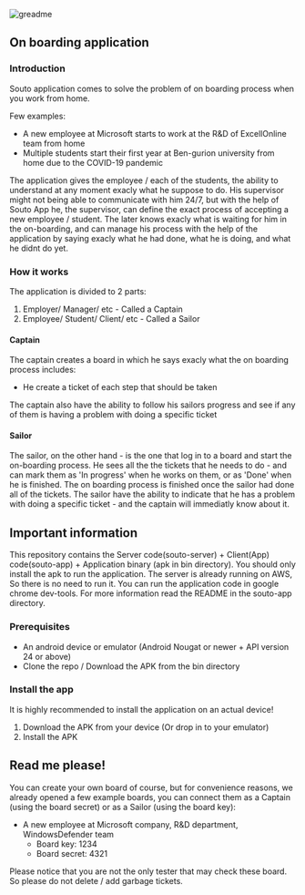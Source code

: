 ![greadme](https://user-images.githubusercontent.com/10087174/99705315-3d830f80-2aa2-11eb-9c80-27ffe8f89479.png)

## On boarding application

### Introduction
Souto application comes to solve the problem of on boarding process when you work from home.

Few examples: 
* A new employee at Microsoft starts to work at the R&D of ExcellOnline team from home
* Multiple students start their first year at Ben-gurion university from home due to the COVID-19 pandemic

The application gives the employee / each of the students, the ability to understand at any moment exacly what he suppose to do.
His supervisor might not being able to communicate with him 24/7, but with the help of Souto App he, the supervisor, can define the exact process of accepting a new employee / student.
The later knows exacly what is waiting for him in the on-boarding, and can manage his process with the help of the application by saying exacly what he had done, what he is doing, and what he didnt do yet.

### How it works
The application is divided to 2 parts:
1. Employer/ Manager/ etc - Called a Captain
2. Employee/ Student/ Client/ etc - Called a Sailor

#### Captain
The captain creates a board in which he says exacly what the on boarding process includes:
* He create a ticket of each step that should be taken

The captain also have the ability to follow his sailors progress and see if any of them is having a problem with doing a specific ticket

#### Sailor
The sailor, on the other hand - is the one that log in to a board and start the on-boarding process. He sees all the the tickets that he needs to do - and can mark them as 'In progress' when he works on them, or as 'Done' when he is finished.
The on boarding process is finished once the sailor had done all of the tickets.
The sailor have the ability to indicate that he has a problem with doing a specific ticket - and the captain will immediatly know about it.


## Important information
This repository contains the Server code(souto-server) + Client(App) code(souto-app) + Application binary (apk in bin directory).
You should only install the apk to run the application. The server is already running on AWS, So there is no need to run it.
You can run the application code in google chrome dev-tools. For more information read the README in the souto-app directory.

### Prerequisites
* An android device or emulator (Android Nougat or newer + API version 24 or above)
* Clone the repo / Download the APK from the bin directory

### Install the app
It is highly recommended to install the application on an actual device!

1. Download the APK from your device (Or drop in to your emulator)
2. Install the APK

## Read me please!
You can create your own board of course, but for convenience reasons, we already opened a few example boards, you can connect them as a Captain (using the board secret) or as a Sailor (using the board key):
* A new employee at Microsoft company, R&D department, WindowsDefender team 
  * Board key: 1234
  * Board secret: 4321

Please notice that you are not the only tester that may check these board. So please do not delete / add garbage tickets.
